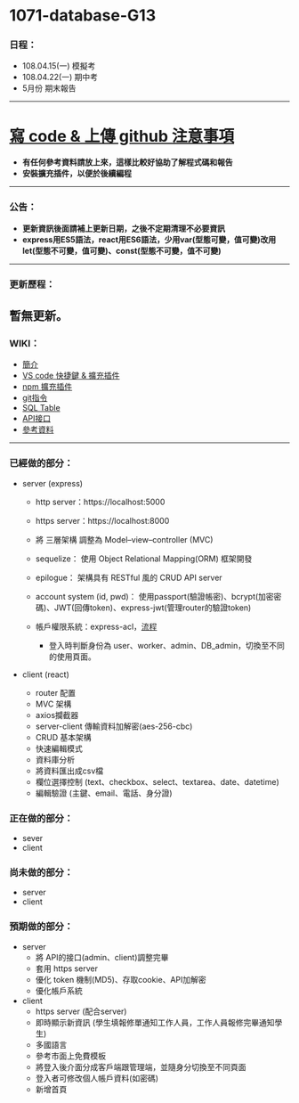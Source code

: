 # 1071-database-G13
### 日程：
* 108.04.15(一) 模擬考
* 108.04.22(一) 期中考
* 5月份 期末報告
---
# [寫 code & 上傳 github 注意事項](https://github.com/toumei/1071-database-G13/wiki/Advance-preparation)
* **有任何參考資料請放上來，這樣比較好協助了解程式碼和報告**
* **安裝擴充插件，以便於後續編程**
---
### 公告：
* **更新資訊後面請補上更新日期，之後不定期清理不必要資訊**
* **express用ES5語法，react用ES6語法，少用var(型態可變，值可變)改用let(型態不可變，值可變)、const(型態不可變，值不可變)**
---
### 更新歷程：
暫無更新。
---

### WIKI：
* [簡介](https://github.com/toumei/1071-database-G13/wiki/Home)
* [VS code 快捷鍵 & 擴充插件](https://github.com/toumei/1071-database-G13/wiki/VS-code)
* [npm 擴充插件](https://github.com/toumei/1071-database-G13/wiki/npm-Extensions)
* [git指令](https://github.com/toumei/1071-database-G13/wiki/git-command)
* [SQL Table](https://github.com/toumei/1071-database-G13/wiki/SQL-Table)
* [API接口](https://github.com/toumei/1071-database-G13/wiki/API-%E6%8E%A5%E5%8F%A3)
* [參考資料](https://github.com/toumei/1071-database-G13/wiki/Reference)
---

### 已經做的部分：
* server (express)
  * http  server：https://localhost:5000
  * https server：https://localhost:8000
  
  * 將 三層架構 調整為 Model–view–controller (MVC)
  * sequelize： 使用 Object Relational Mapping(ORM) 框架開發
  * epilogue： 架構具有 RESTful 風的 CRUD API server
  * account system (id, pwd)： 使用passport(驗證帳密)、bcrypt(加密密碼)、JWT(回傳token)、express-jwt(管理router的驗證token)
  * 帳戶權限系統：express-acl，[流程](https://segmentfault.com/a/1190000004627946)
    * 登入時判斷身份為 user、worker、admin、DB_admin，切換至不同的使用頁面。

* client (react)
  * router 配置
  * MVC 架構
  * axios攔截器
  * server-client 傳輸資料加解密(aes-256-cbc)
  * CRUD 基本架構
  * 快速編輯模式
  * 資料庫分析
  * 將資料匯出成csv檔
  * 欄位選擇控制 (text、checkbox、select、textarea、date、datetime)
  * 編輯驗證 (主鍵、email、電話、身分證)

### 正在做的部分：
* sever
* client

### 尚未做的部分：
* server
* client

### 預期做的部分：
* server
  * 將 API的接口(admin、client)調整完畢
  * 套用 https server
  * 優化 token 機制(MD5)、存取cookie、API加解密
  * 優化帳戶系統
* client
  * https server (配合server)
  * 即時顯示新資訊 (學生填報修單通知工作人員，工作人員報修完畢通知學生)
  * 多國語言
  * 參考市面上免費模板
  * 將登入後介面分成客戶端跟管理端，並隨身分切換至不同頁面
  * 登入者可修改個人帳戶資料(如密碼)
  * 新增首頁
